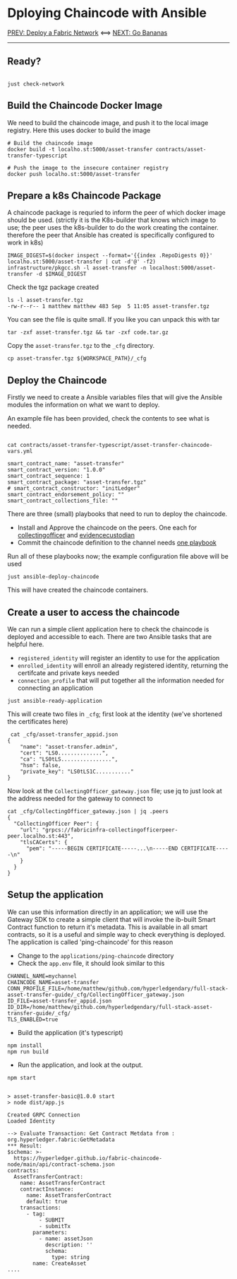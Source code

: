 # Dploying Chaincode with Ansible

[PREV: Deploy a Fabric Network](22-fabric-ansible-collection.md) <==> [NEXT: Go Bananas](40-bananas.md)

---


## Ready?

```shell

just check-network

```
## Build the Chaincode Docker Image

We need to build the chaincode image, and push it to the local image registry. Here this uses docker to build the image

```shell
# Build the chaincode image
docker build -t localho.st:5000/asset-transfer contracts/asset-transfer-typescript

# Push the image to the insecure container registry
docker push localho.st:5000/asset-transfer

```

## Prepare a k8s Chaincode Package

A chaincode package is requried to inform the peer of which docker image should be used. (strictly it is the K8s-builder that knows which image to use; the peer uses the k8s-builder to do the work creating the container. therefore the peer that Ansible has created is specifically configured to work in k8s)

```shell
IMAGE_DIGEST=$(docker inspect --format='{{index .RepoDigests 0}}' localho.st:5000/asset-transfer | cut -d'@' -f2)
infrastructure/pkgcc.sh -l asset-transfer -n localhost:5000/asset-transfer -d $IMAGE_DIGEST
```

Check the tgz package created 

```shell
ls -l asset-transfer.tgz
-rw-r--r-- 1 matthew matthew 483 Sep  5 11:05 asset-transfer.tgz
```
You can see the file is quite small. If you like you can unpack this with tar

```shell
tar -zxf asset-transfer.tgz && tar -zxf code.tar.gz
```

Copy the `asset-transfer.tgz` to the `_cfg` directory.

```shell
cp asset-transfer.tgz ${WORKSPACE_PATH}/_cfg
```

## Deploy the Chaincode

Firstly we need to create a Ansible variables files that will give the Ansible modules the information on what we want to deploy.

An example file has been provided, check the contents to see what is needed.
```shell

cat contracts/asset-transfer-typescript/asset-transfer-chaincode-vars.yml

smart_contract_name: "asset-transfer"
smart_contract_version: "1.0.0"
smart_contract_sequence: 1
smart_contract_package: "asset-transfer.tgz"
# smart_contract_constructor: "initLedger"
smart_contract_endorsement_policy: ""
smart_contract_collections_file: ""
```

There are three (small) playbooks that need to run to deploy the chaincode. 

- Install and Approve the chaincode on the peers. One each for [collectingofficer](../../infrastructure/production_chaincode_playbooks/19-install-and-approve-chaincode.yml) and [evidencecustodian](../../infrastructure/production_chaincode_playbooks/20-install-and-approve-chaincode.yml)
- Commit the chaincode definition to the channel needs [one playbook](../../infrastructure/production_chaincode_playbooks/21-commit-chaincode.yml)

Run all of these playbooks now; the example configuration file above will be used

```shell
just ansible-deploy-chaincode
```

This will have created the chaincode containers.

## Create a user to access the chaincode

We can run a simple client application here to check the chaincode is deployed and accessible to each. There are two Ansible tasks that are helpful here. 

- `registered_identity` will register an identity to use for the application
- `enrolled_identity` will enroll an already registered identity, returning the certifcate and private keys needed
- `connection_profile` that will put together all the information needed for connecting an application

```shell
just ansible-ready-application
```

This will create two files in `_cfg`; first look at the identity (we've shortened the certificates here)

```shell
 cat _cfg/asset-transfer_appid.json
{
    "name": "asset-transfer.admin",
    "cert": "LS0..............",
    "ca": "LS0tLS................",
    "hsm": false,
    "private_key": "LS0tLS1C..........."
}

```

Now look at the `CollectingOfficer_gateway.json` file; use jq to just look at the address needed for the gateway to connect to

```shell
cat _cfg/CollectingOfficer_gateway.json | jq .peers
{
  "CollectingOfficer Peer": {
    "url": "grpcs://fabricinfra-collectingofficerpeer-peer.localho.st:443",
    "tlsCACerts": {
      "pem": "-----BEGIN CERTIFICATE-----...\n-----END CERTIFICATE-----\n"
    }
  }
}
```

## Setup the application

We can use this information directly in an application; we will use the Gateway SDK to create a simple client that will invoke the ib-built Smart Contract function to return it's metadata. This is available in all smart contracts, so it is a useful and simple way to check everything is deployed. The application is called 'ping-chaincode' for this reason

- Change to the `applications/ping-chaincode` directory
- Check the `app.env` file, it should look similar to this

```
CHANNEL_NAME=mychannel
CHAINCODE_NAME=asset-transfer
CONN_PROFILE_FILE=/home/matthew/github.com/hyperledgendary/full-stack-asset-transfer-guide/_cfg/CollectingOfficer_gateway.json
ID_FILE=asset-transfer_appid.json
ID_DIR=/home/matthew/github.com/hyperledgendary/full-stack-asset-transfer-guide/_cfg/
TLS_ENABLED=true
```

- Build the application (it's typescript)

```shell
npm install
npm run build
```

- Run the application, and look at the output.

```shell
npm start


> asset-transfer-basic@1.0.0 start
> node dist/app.js

Created GRPC Connection
Loaded Identity

--> Evaluate Transaction: Get Contract Metdata from :  org.hyperledger.fabric:GetMetadata
*** Result:
$schema: >-
  https://hyperledger.github.io/fabric-chaincode-node/main/api/contract-schema.json
contracts:
  AssetTransferContract:
    name: AssetTransferContract
    contractInstance:
      name: AssetTransferContract
      default: true
    transactions:
      - tag:
          - SUBMIT
          - submitTx
        parameters:
          - name: assetJson
            description: ''
            schema:
              type: string
        name: CreateAsset
....
```